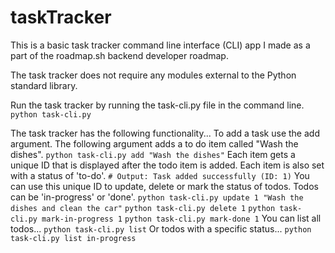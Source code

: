 # taskTracker
This is a basic task tracker command line interface (CLI) app I made as a part of the roadmap.sh backend developer roadmap. 

The task tracker does not require any modules external to the Python standard library.

Run the task tracker by running the task-cli.py file in the command line. 
```python task-cli.py```

The task tracker has the following functionality...
To add a task use the add argument. The following argument adds a to do item called "Wash the dishes".
```python task-cli.py add "Wash the dishes"```
Each item gets a unique ID that is displayed after the todo item is added. Each item is also set with a status of 'to-do'.
```# Output: Task added successfully (ID: 1)```
You can use this unique ID to update, delete or mark the status of todos. Todos can be 'in-progress' or 'done'.
```python task-cli.py update 1 "Wash the dishes and clean the car"```
```python task-cli.py delete 1```
```python task-cli.py mark-in-progress 1```
```python task-cli.py mark-done 1```
You can list all todos...
```python task-cli.py list```
Or todos with a specific status...
```python task-cli.py list in-progress```


